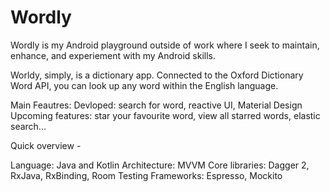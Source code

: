 # Wordly

Wordly is my Android playground outside of work where I seek to maintain, enhance, and experiement with my Android skills. 

Worldy, simply, is a dictionary app. Connected to the Oxford Dictionary Word API, you can look up any word within the English language. 


Main Feautres: 
Devloped: search for word, reactive UI, Material Design
Upcoming features: star your favourite word, view all starred words, elastic search... 

Quick overview - 

Language: Java and Kotlin 
Architecture: MVVM 
Core libraries: Dagger 2, RxJava, RxBinding, Room
Testing Frameworks: Espresso, Mockito 


